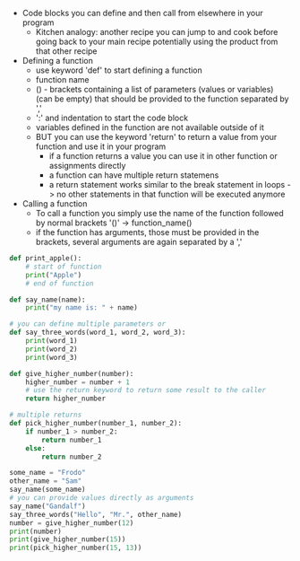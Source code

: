 - Code blocks you can define and then call from elsewhere in your program
	- Kitchen analogy: another recipe you can jump to and cook before going back to your main recipe potentially using the product from that other recipe
- Defining a function
	- use keyword 'def' to start defining a function
	- function name
	- () - brackets containing a list of parameters (values or variables) (can be empty) that should be provided to the function separated by ','
	- ':' and indentation to start the code block
	- variables defined in the function are not available outside of it
	- BUT you can use the keyword 'return' to return a value from your function and use it in your program
		- if a function returns a value you can use it in other function or assignments directly
		- a function can have multiple return statemens 
		- a return statement works similar to the break statement in loops -> no other statements in that function will be executed anymore
- Calling a function
	- To call a function you simply use the name of the function followed by normal brackets '()' -> function_name()
	- if the function has arguments, those must be provided in the brackets, several arguments are again separated by a ','
```python
def print_apple(): 
	# start of function
	print("Apple")
	# end of function

def say_name(name):
	print("my name is: " + name)

# you can define multiple parameters or 
def say_three_words(word_1, word_2, word_3): 
	print(word_1)
	print(word_2)
	print(word_3)

def give_higher_number(number): 
	higher_number = number + 1
	# use the return keyword to return some result to the caller
	return higher_number

# multiple returns
def pick_higher_number(number_1, number_2):
	if number_1 > number_2: 
		return number_1
	else: 
		return number_2

some_name = "Frodo"
other_name = "Sam"
say_name(some_name)
# you can provide values directly as arguments
say_name("Gandalf")
say_three_words("Hello", "Mr.", other_name)
number = give_higher_number(12)
print(number)
print(give_higher_number(15))
print(pick_higher_number(15, 13))
```